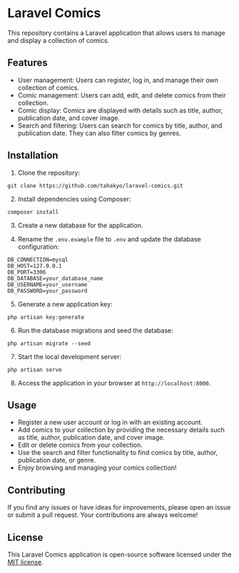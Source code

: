 # Laravel Comics

This repository contains a Laravel application that allows users to manage and display a collection of comics.

## Features

- User management: Users can register, log in, and manage their own collection of comics.
- Comic management: Users can add, edit, and delete comics from their collection.
- Comic display: Comics are displayed with details such as title, author, publication date, and cover image.
- Search and filtering: Users can search for comics by title, author, and publication date. They can also filter comics by genres.

## Installation

1. Clone the repository:

```
git clone https://github.com/tahakyo/laravel-comics.git
```

2. Install dependencies using Composer:

```
composer install
```

3. Create a new database for the application.

4. Rename the `.env.example` file to `.env` and update the database configuration:

```
DB_CONNECTION=mysql
DB_HOST=127.0.0.1
DB_PORT=3306
DB_DATABASE=your_database_name
DB_USERNAME=your_username
DB_PASSWORD=your_password
```

5. Generate a new application key:

```
php artisan key:generate
```

6. Run the database migrations and seed the database:

```
php artisan migrate --seed
```

7. Start the local development server:

```
php artisan serve
```

8. Access the application in your browser at `http://localhost:8000`.

## Usage

- Register a new user account or log in with an existing account.
- Add comics to your collection by providing the necessary details such as title, author, publication date, and cover image.
- Edit or delete comics from your collection.
- Use the search and filter functionality to find comics by title, author, publication date, or genre.
- Enjoy browsing and managing your comics collection!

## Contributing

If you find any issues or have ideas for improvements, please open an issue or submit a pull request. Your contributions are always welcome!

## License

This Laravel Comics application is open-source software licensed under the [MIT license](https://opensource.org/licenses/MIT).
